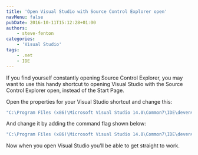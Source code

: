```yaml
---
title: 'Open Visual Studio with Source Control Explorer open'
navMenu: false
pubDate: 2016-10-11T15:12:28+01:00
authors:
    - steve-fenton
categories:
    - 'Visual Studio'
tags:
    - .net
    - IDE
---
```


If you find yourself constantly opening Source Control Explorer, you may want to use this handy shortcut to opening Visual Studio with the Source Control Explorer open, instead of the Start Page.

Open the properties for your Visual Studio shortcut and change this:

```cmd
"C:\Program Files (x86)\Microsoft Visual Studio 14.0\Common7\IDE\devenv.exe"
```

And change it by adding the command flag shown below:

```cmd
"C:\Program Files (x86)\Microsoft Visual Studio 14.0\Common7\IDE\devenv.exe" /Command View.TfsSourceControlExplorer
```

Now when you open Visual Studio you’ll be able to get straight to work.